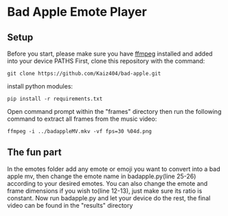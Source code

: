 # Bad Apple Emote Player
## Setup

Before you start, please make sure you have [ffmpeg](https://ffmpeg.org/download.html) installed and added into your device PATHS
First, clone this repository with the command:

```git clone https://github.com/Kaiz404/bad-apple.git```

install python modules:

```pip install -r requirements.txt```

Open command prompt within the "frames" directory then run the following command to extract all frames from the music video:

```ffmpeg -i ../badappleMV.mkv -vf fps=30 %04d.png```

## The fun part
In the emotes folder add any emote or emoji you want to convert into a bad apple mv, then change the emote name in badapple.py(line 25-26) according to your desired emotes. You can also change the emote and frame dimensions if you wish to(line 12-13), just make sure its ratio is constant. Now run badapple.py and let your device do the rest, the final video can be found in the "results" directory